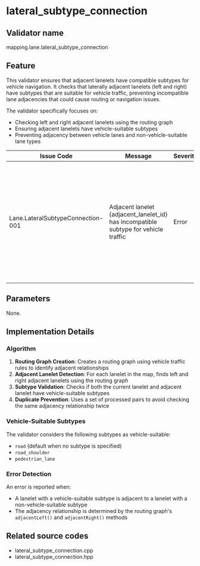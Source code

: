 # lateral_subtype_connection

## Validator name

mapping.lane.lateral_subtype_connection

## Feature

This validator ensures that adjacent lanelets have compatible subtypes for vehicle navigation. It checks that laterally adjacent lanelets (left and right) have subtypes that are suitable for vehicle traffic, preventing incompatible lane adjacencies that could cause routing or navigation issues.

The validator specifically focuses on:
- Checking left and right adjacent lanelets using the routing graph
- Ensuring adjacent lanelets have vehicle-suitable subtypes
- Preventing adjacency between vehicle lanes and non-vehicle-suitable lane types

| Issue Code | Message | Severity | Primitive | Description | Approach |
| ---------- | ------- | -------- | --------- | ----------- | -------- |
| Lane.LateralSubtypeConnection-001 | Adjacent lanelet {adjacent_lanelet_id} has incompatible subtype for vehicle traffic | Error | lanelet | A lanelet is adjacent to another lanelet with an incompatible subtype. Vehicle-suitable subtypes include "road", "road_shoulder", and "pedestrian_lane". | Verify that adjacent lanelets have compatible subtypes. If one lanelet is not suitable for vehicles, they should not be laterally adjacent. |

## Parameters

None.

## Implementation Details

### Algorithm

1. **Routing Graph Creation**: Creates a routing graph using vehicle traffic rules to identify adjacent relationships
2. **Adjacent Lanelet Detection**: For each lanelet in the map, finds left and right adjacent lanelets using the routing graph
3. **Subtype Validation**: Checks if both the current lanelet and adjacent lanelet have vehicle-suitable subtypes
4. **Duplicate Prevention**: Uses a set of processed pairs to avoid checking the same adjacency relationship twice

### Vehicle-Suitable Subtypes

The validator considers the following subtypes as vehicle-suitable:
- `road` (default when no subtype is specified)
- `road_shoulder`
- `pedestrian_lane`

### Error Detection

An error is reported when:
- A lanelet with a vehicle-suitable subtype is adjacent to a lanelet with a non-vehicle-suitable subtype
- The adjacency relationship is determined by the routing graph's `adjacentLeft()` and `adjacentRight()` methods

## Related source codes

- lateral_subtype_connection.cpp
- lateral_subtype_connection.hpp
